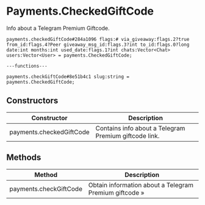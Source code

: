 # Payments.CheckedGiftCode
Info about a Telegram Premium Giftcode.

```
payments.checkedGiftCode#284a1096 flags:# via_giveaway:flags.2?true from_id:flags.4?Peer giveaway_msg_id:flags.3?int to_id:flags.0?long date:int months:int used_date:flags.1?int chats:Vector<Chat> users:Vector<User> = payments.CheckedGiftCode;

---functions---

payments.checkGiftCode#8e51b4c1 slug:string = payments.CheckedGiftCode;
```

## Constructors
| Constructor | Description |
| ---- | ----------- |
| payments.checkedGiftCode | Contains info about a Telegram Premium giftcode link. |


## Methods
| Method | Description |
| ---- | ----------- |
| payments.checkGiftCode | Obtain information about a Telegram Premium giftcode » |



